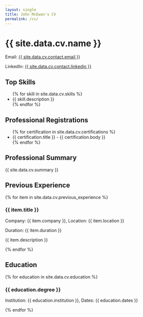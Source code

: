 ```yaml
---
layout: single
title: John McEwan's CV
permalink: /cv/
---
```


<div class="cv-container">

<h1>{{ site.data.cv.name }}</h1>

<div class="contact-info">
  <p>Email: <a href="mailto:{{ site.data.cv.contact.email }}">{{ site.data.cv.contact.email }}</a></p>
  <p>LinkedIn: <a href="{{ site.data.cv.contact.linkedin }}">{{ site.data.cv.contact.linkedin }}</a></p>
</div>

<h2>Top Skills</h2>
<ul>
{% for skill in site.data.cv.skills %}
  <li>{{ skill.description }}</li>
{% endfor %}
</ul>

<h2>Professional Registrations</h2>
<ul>
{% for certification in site.data.cv.certifications %}
  <li>{{ certification.title }} - {{ certification.body }}</li>
{% endfor %}
</ul>

<h2>Professional Summary</h2>
<p>{{ site.data.cv.summary }}</p>

<h2>Previous Experience</h2>
{% for item in site.data.cv.previous_experience %}
  <div class="previous-experience">
    <h3>{{ item.title }}</h3>
    <p>Company: {{ item.company }}, Location: {{ item.location }}</p>
    <p>Duration: {{ item.duration }}</p>
    <p>{{ item.description }}</p>
  </div>
{% endfor %}

<h2>Education</h2>
{% for education in site.data.cv.education %}
  <div class="education">
    <h3>{{ education.degree }}</h3>
    <p>Institution: {{ education.institution }}, Dates: {{ education.dates }}</p>
  </div>
{% endfor %}



</div>

